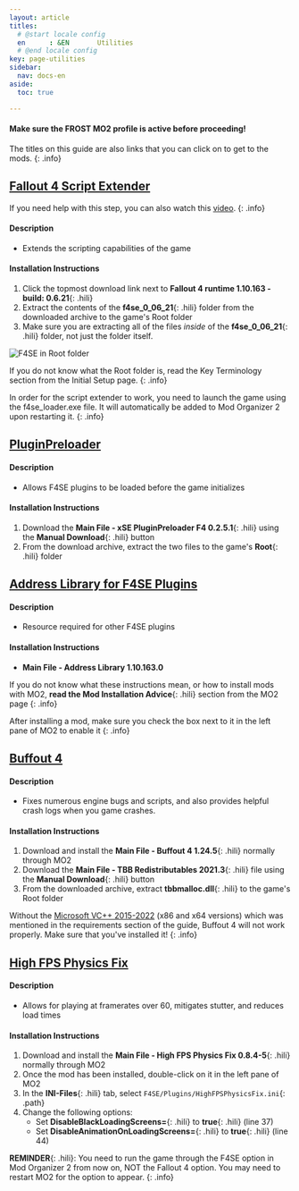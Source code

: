 ```yaml
---
layout: article
titles:
  # @start locale config
  en      : &EN       Utilities
  # @end locale config
key: page-utilities
sidebar:
  nav: docs-en
aside:
  toc: true

---
```




#### Make sure the **FROST** MO2 profile is active before proceeding!
The titles on this guide are also links that you can click on to get to the mods.
{: .info}


## [Fallout 4 Script Extender](https://f4se.silverlock.org/)
If you need help with this step, you can also watch this [video](https://youtu.be/NkKFHjY7o-I?t=48).
{: .info}

#### Description
* Extends the scripting capabilities of the game

#### Installation Instructions
  1. Click the topmost download link next to **Fallout 4 runtime 1.10.163 - build: 0.6.21**{: .hili}
  2. Extract the contents of the **f4se_0_06_21**{: .hili} folder from the downloaded archive to the game's Root folder
  3. Make sure you are extracting all of the files *inside* of the **f4se_0_06_21**{: .hili} folder, not just the folder itself. 


![F4SE in Root folder](https://themidnightride.github.io/img/f4se%20install.png "F4SE in Root folder")

If you do not know what the Root folder is, read the Key Terminology section from the Initial Setup page.
{: .info}

In order for the script extender to work, you need to launch the game using the f4se_loader.exe file. It will automatically be added to Mod Organizer 2 upon restarting it.
{: .info}


## [PluginPreloader](https://www.nexusmods.com/fallout4/mods/33946)

#### Description
- Allows F4SE plugins to be loaded before the game initializes

#### Installation Instructions
1. Download the **Main File - xSE PluginPreloader F4 0.2.5.1**{: .hili} using the **Manual Download**{: .hili} button
2. From the download archive, extract the two files to the game's **Root**{: .hili} folder



## [Address Library for F4SE Plugins](https://www.nexusmods.com/fallout4/mods/47327)

#### Description
- Resource required for other F4SE plugins

#### Installation Instructions
* **Main File - Address Library 1.10.163.0**

If you do not know what these instructions mean, or how to install mods with MO2, **read the Mod Installation Advice**{: .hili} section from the MO2 page
{: .info}


After installing a mod, make sure you check the box next to it in the left pane of MO2 to enable it
{: .info}


## [Buffout 4](https://www.nexusmods.com/fallout4/mods/47359?tab=files)

#### Description
- Fixes numerous engine bugs and scripts, and also provides helpful crash logs when you game crashes.

#### Installation Instructions
  1. Download and install the **Main File - Buffout 4 1.24.5**{: .hili} normally through MO2
  2. Download the **Main File - TBB Redistributables 2021.3**{: .hili} file using the **Manual Download**{: .hili} button
  3. From the downloaded archive, extract **tbbmalloc.dll**{: .hili} to the game's Root folder

Without the [Microsoft VC++ 2015-2022](https://docs.microsoft.com/en-us/cpp/windows/latest-supported-vc-redist?view=msvc-170) (x86 and x64 versions) which was mentioned in the requirements section of the guide, Buffout 4 will not work properly. Make sure that you've installed it!
{: .info}


## [High FPS Physics Fix](https://www.nexusmods.com/fallout4/mods/44798)

#### Description
- Allows for playing at framerates over 60, mitigates stutter, and reduces load times

#### Installation Instructions
1. Download and install the **Main File - High FPS Physics Fix 0.8.4-5**{: .hili} normally through MO2
2. Once the mod has been installed, double-click on it in the left pane of MO2
3. In the **INI-Files**{: .hili} tab, select `F4SE/Plugins/HighFPSPhysicsFix.ini`{: .path}
4. Change the following options:
    - Set **DisableBlackLoadingScreens=**{: .hili} to **true**{: .hili} (line 37)
    - Set **DisableAnimationOnLoadingScreens=**{: .hili} to **true**{: .hili} (line 44)


**REMINDER**{: .hili}: You need to run the game through the F4SE option in Mod Organizer 2 from now on, NOT the Fallout 4 option. You may need to restart MO2 for the option to appear.
{: .info}